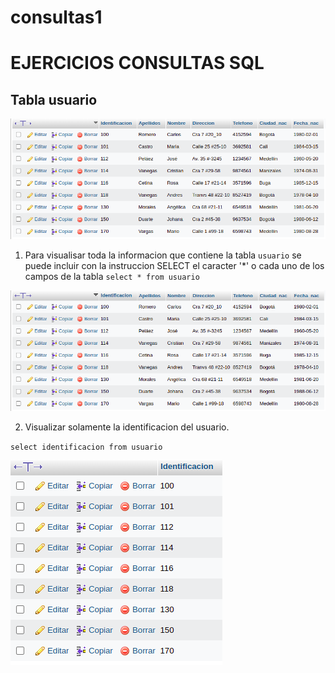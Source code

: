 # consultas1

#  EJERCICIOS CONSULTAS SQL

## Tabla usuario

![tabla usuario](tabla_usuario.png "Tabla usuario")

1. Para visualisar toda la informacion que contiene la tabla `usuario` se puede incluir con la instruccion SELECT el caracter '*' o cada uno de los campos de la tabla
`select * from usuario` 

![Consulta1](img/Consulta1.png "Consulta1")

2. Visualizar solamente la identificacion del usuario.

`select identificacion from usuario`

![Consulta2](img/Consulta2.png "Consulta2")